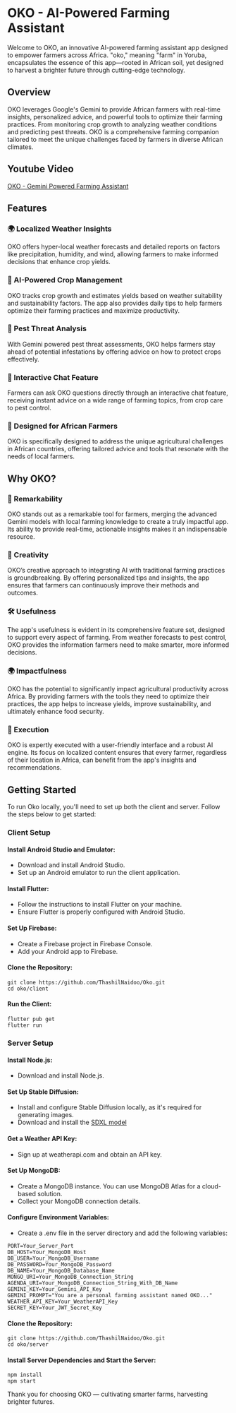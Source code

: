 # OKO - AI-Powered Farming Assistant
Welcome to OKO, an innovative AI-powered farming assistant app designed to empower farmers across Africa. "oko," meaning "farm" in Yoruba, encapsulates the essence of this app—rooted in African soil, yet designed to harvest a brighter future through cutting-edge technology.

## Overview
OKO leverages Google's Gemini to provide African farmers with real-time insights, personalized advice, and powerful tools to optimize their farming practices. From monitoring crop growth to analyzing weather conditions and predicting pest threats. OKO is a comprehensive farming companion tailored to meet the unique challenges faced by farmers in diverse African climates.

## Youtube Video
[OKO - Gemini Powered Farming Assistant](https://youtu.be/GI82panCmdQ)

## Features
### 🌍 Localized Weather Insights
OKO offers hyper-local weather forecasts and detailed reports on factors like precipitation, humidity, and wind, allowing farmers to make informed decisions that enhance crop yields.

### 🌱 AI-Powered Crop Management
OKO tracks crop growth and estimates yields based on weather suitability and sustainability factors. The app also provides daily tips to help farmers optimize their farming practices and maximize productivity.

### 🐛 Pest Threat Analysis
With Gemini powered pest threat assessments, OKO helps farmers stay ahead of potential infestations by offering advice on how to protect crops effectively.

### 💬 Interactive Chat Feature
Farmers can ask OKO questions directly through an interactive chat feature, receiving instant advice on a wide range of farming topics, from crop care to pest control.

### 🌾 Designed for African Farmers
OKO is specifically designed to address the unique agricultural challenges in African countries, offering tailored advice and tools that resonate with the needs of local farmers.

## Why OKO?
### 🌟 Remarkability
OKO stands out as a remarkable tool for farmers, merging the advanced Gemini models with local farming knowledge to create a truly impactful app. Its ability to provide real-time, actionable insights makes it an indispensable resource.

### 🎨 Creativity
OKO’s creative approach to integrating AI with traditional farming practices is groundbreaking. By offering personalized tips and insights, the app ensures that farmers can continuously improve their methods and outcomes.

### 🛠️ Usefulness
The app's usefulness is evident in its comprehensive feature set, designed to support every aspect of farming. From weather forecasts to pest control, OKO provides the information farmers need to make smarter, more informed decisions.

### 🌍 Impactfulness
OKO has the potential to significantly impact agricultural productivity across Africa. By providing farmers with the tools they need to optimize their practices, the app helps to increase yields, improve sustainability, and ultimately enhance food security.

### 🚀 Execution
OKO is expertly executed with a user-friendly interface and a robust AI engine. Its focus on localized content ensures that every farmer, regardless of their location in Africa, can benefit from the app's insights and recommendations.

## Getting Started
To run Oko locally, you'll need to set up both the client and server. Follow the steps below to get started:

### Client Setup
#### Install Android Studio and Emulator:

- Download and install Android Studio.
- Set up an Android emulator to run the client application.
#### Install Flutter:

- Follow the instructions to install Flutter on your machine.
- Ensure Flutter is properly configured with Android Studio.
#### Set Up Firebase:

- Create a Firebase project in Firebase Console.
- Add your Android app to Firebase.
#### Clone the Repository:

```
git clone https://github.com/ThashilNaidoo/Oko.git
cd oko/client
```
#### Run the Client:

```
flutter pub get
flutter run
```
### Server Setup

#### Install Node.js:

- Download and install Node.js.
#### Set Up Stable Diffusion:

- Install and configure Stable Diffusion locally, as it's required for generating images.
- Download and install the [SDXL model](https://civitai.com/models/101055/sd-xl)
#### Get a Weather API Key:

- Sign up at weatherapi.com and obtain an API key.
#### Set Up MongoDB:

- Create a MongoDB instance. You can use MongoDB Atlas for a cloud-based solution.
- Collect your MongoDB connection details.
#### Configure Environment Variables:

- Create a .env file in the server directory and add the following variables:
 ```
PORT=Your_Server_Port
DB_HOST=Your_MongoDB_Host
DB_USER=Your_MongoDB_Username
DB_PASSWORD=Your_MongoDB_Password
DB_NAME=Your_MongoDB_Database_Name
MONGO_URI=Your_MongoDB_Connection_String
AGENDA_URI=Your_MongoDB_Connection_String_With_DB_Name
GEMINI_KEY=Your_Gemini_API_Key
GEMINI_PROMPT="You are a personal farming assistant named OKO..."
WEATHER_API_KEY=Your_WeatherAPI_Key
SECRET_KEY=Your_JWT_Secret_Key
```
#### Clone the Repository:

```
git clone https://github.com/ThashilNaidoo/Oko.git
cd oko/server
```
#### Install Server Dependencies and Start the Server:

```
npm install
npm start
```

Thank you for choosing OKO — cultivating smarter farms, harvesting brighter futures.
